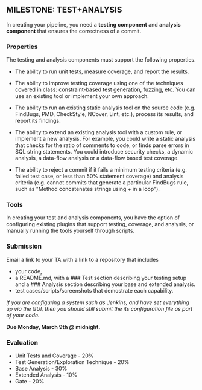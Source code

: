 MILESTONE: TEST+ANALYSIS
------------------------

In creating your pipeline, you need a **testing component** and **analysis component** that ensures the correctness of a commit.

### Properties

The testing and analysis components must support the following properties.

* The ability to run unit tests, measure coverage, and report the results.

* The ability to improve testing coverage using one of the techniques covered in class: constraint-based test generation, fuzzing, etc.  You can use an existing tool or implement your own approach.

* The ability to run an existing static analysis tool on the source code (e.g. FindBugs, PMD, CheckStyle, NCover, Lint, etc.), process its results, and report its findings.

* The ability to extend an existing analysis tool with a custom rule, or implement a new analysis.  For example, you could write a static analysis that checks for the ratio of comments to code, or finds parse errors in SQL string statements.  You could introduce security checks, a dynamic analysis, a data-flow analysis or a data-flow based test coverage.

* The ability to reject a commit if it fails a minimum testing criteria (e.g. failed test case, or less than 50% statement coverage) and analysis criteria (e.g. cannot commits that generate a particular FindBugs rule, such as "Method concatenates strings using + in a loop").

### Tools

In creating your test and analysis components, you have the option of configuring existing plugins that support testing, coverage, and analysis, or manually running the tools yourself through scripts.

### Submission

Email a link to your TA with a link to a repository that includes
* your code, 
* a README.md, with a \#\#\# Test section describing your testing setup and a \#\#\# Analysis section describing your base and extended analysis.
* test cases/scripts/screenshots that demostrate each capability.

*If you are configuring a system such as Jenkins, and have set everything up via the GUI, then you should still submit the its configuration file as part of your code.*

**Due Monday, March 9th @ midnight.**

### Evaluation

* Unit Tests and Coverage - 20%
* Test Generation/Exploration Technique - 20%
* Base Analysis - 30%
* Extended Analysis - 10%
* Gate - 20%
